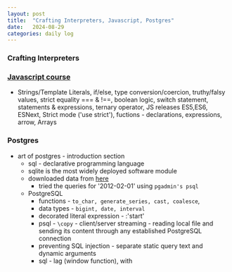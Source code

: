 ```yaml
---
layout: post
title:  "Crafting Interpreters, Javascript, Postgres"
date:   2024-08-29
categories: daily log
---
```


### Crafting Interpreters

### [Javascript course](https://www.udemy.com/course/the-complete-javascript-course/)
- Strings/Template Literals, if/else, type conversion/coercion, truthy/falsy values, strict equality === & !==, boolean logic, switch statement, statements & expressions, ternary operator, JS releases ES5,ES6, ESNext, Strict mode ('use strict'), fuctions - declarations, expressions, arrow, Arrays

### Postgres
- art of postgres - introduction section
  - sql - declarative programming language
  - sqlite is the most widely deployed software module
  - downloaded data from [here](https://web.archive.org/web/20120616060713/http://www.nyxdata.com/nysedata/asp/factbook/viewer_edition.asp?mode=table&key=3141&category=3)
    - tried the queries for '2012-02-01' using ```pgadmin's psql``` 
  - PostgreSQL 
    - functions - ```to_char, generate_series, cast, coalesce```, 
    - data types - ```bigint, date, interval```
    - decorated literal expression - :'start'
    - psql - ```\copy``` - client/server streaming - reading local file and sending its content through any established PostgreSQL connection
    - preventing SQL injection - separate static query text and dynamic arguments
    - sql - lag (window function), with
